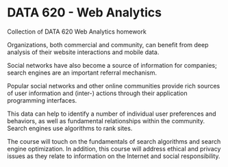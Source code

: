 # DATA 620 - Web Analytics

Collection of DATA 620 Web Analytics homework

Organizations, both commercial and community, can benefit from deep analysis of their website interactions and mobile data. 

Social networks have also become a source of information for companies; search engines are an important referral mechanism. 

Popular social networks and other online communities provide rich sources of user information and (inter-) actions through their application programming interfaces. 

This data can help to identify a number of individual user preferences and behaviors, as well as fundamental relationships within the community. Search engines use algorithms to rank sites. 

The course will touch on the fundamentals of search algorithms and search engine optimization. In addition, this course will address ethical and privacy issues as they relate to information on the Internet and social responsibility.